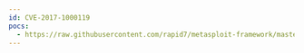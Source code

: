 ```yaml
---
id: CVE-2017-1000119
pocs:
  - https://raw.githubusercontent.com/rapid7/metasploit-framework/master/modules/exploits/multi/http/october_upload_bypass_exec.rb
---
```

